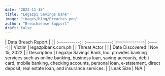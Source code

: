 ```yaml
---
date: "2022-11-15"
title: "Legazpi Savings Bank"
image: "images/blog/Breaches.png"
author: "Breachsense Support"
draft: false
---
```


| Data Breach Report           |              | 
| :-----------: | :-------------:     |:-------------:    | :-----:|
| Victim      | legazpibank.com.ph      | 
| Threat Actor      |       | 
| Date Discovered      | Nov 15, 2022      | 
| Description      | Legazpi Savings Bank, Inc. provides banking services such as online banking, business loan, saving accounts, debit card, mobile banking, checking accounts, personal loan, e-statement, direct deposit, real estate loan, and insurance services.      | 
| Leak Size      | N/A      | 

